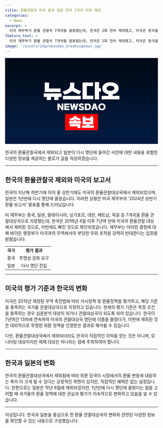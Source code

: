 ```yaml
---
title: 환율관찰국 미국 중국 일본 한국 7개국 지정 제외
categories:
  - News
excerpt: >
  미국 재무부가 환율 관찰국 7개국을 발표했는데, 한국은 2회 연속 제외됐고, 미국은 중국을 겨냥해 투명성 강화를 요구했다. 한국은 7년여 만에 환율관찰 대상에서 빠진 것으로, 이로 인해 외환 정책의 투명성 인정과 환율의 쏠림 현상 대응이 중요시될 전망이다. 환율 관찰대상국은 제재는 아니지만, 외환정책과 경제 동향을 모니터링하는 중요한 위치이다. 일본은 1년만에 다시 명단에 올랐다. 미국의 평가 기준은 대미 무역 흑자, GDP 경상수지 흑자, 달러 순매수 등이다.
feature_text: >
  미국 재무부가 환율 관찰국 7개국을 발표했는데, 한국은 2회 연속 제외됐고, 미국은 중국을 겨냥해 투명성 강화를 요구했다. 한국은 7년여 만에 환율관찰 대상에서 빠진 것으로, 이로 인해 외환 정책의 투명성 인정과 환율의 쏠림 현상 대응이 중요시될 전망이다. 환율 관찰대상국은 제재는 아니지만, 외환정책과 경제 동향을 모니터링하는 중요한 위치이다. 일본은 1년만에 다시 명단에 올랐다. 미국의 평가 기준은 대미 무역 흑자, GDP 경상수지 흑자, 달러 순매수 등이다.
image: '/assets/img/newsdao_breakingnews.jpg'
---
```


<p><img src="/assets/img/newsdao_breakingnews.jpg" alt="pcversion 속보" /></p>

<p>한국의 환율관찰국에서 제외되고 일본이 다시 명단에 들어간 사안에 대한 내용을 포함한 다양한 정보를 제공하는 블로거 글을 작성하겠습니다.</p>

<hr />

<h2 data-ke-size="size26">한국의 환율관찰국 제외와 미국의 보고서</h2>

<p data-ke-size="size16">한국이 지난해 하반기에 이어 올 상반기에도 미국의 환율관찰대상국에서 제외되었으며, 일본은 1년만에 다시 명단에 올랐습니다. 이러한 상황은 미국 재무부의 '2024년 상반기 환율 보고서' 발표를 통해 드러났습니다.</p>

<p data-ke-size="size16">미 재무부는 중국, 일본, 말레이시아, 싱가포르, 대만, 베트남, 독일 등 7개국을 환율 관찰대상국으로 지정했는데, 한국은 2016년 4월 이후 7년여 만에 미국의 환율관찰 대상에서 제외된 것으로, 이번에도 빠진 것으로 확인되었습니다. 재무부는 이러한 결정에 대해 바이든 행정부가 미국과의 무역에서의 부당한 우위 조작을 강력히 반대한다는 입장을 밝혔습니다.</p>

<table>
  <tr>
    <td style="text-align: center; height: 17px;"><b>국가</b></td>
    <td style="text-align: center; height: 17px;"><b>평가 결과</b></td>
  </tr>
  <tr>
    <td style="text-align: center; height: 17px;">중국</td>
    <td style="text-align: center; height: 17px;">투명성 강화 요구</td>
  </tr>
  <tr>
    <td style="text-align: center; height: 17px;">일본</td>
    <td style="text-align: center; height: 17px;">다시 명단 진입</td>
  </tr>
</table>

<hr />

<h2 data-ke-size="size26">미국의 평가 기준과 한국의 변화</h2>

<p data-ke-size="size16">미국은 2015년 제정된 무역 촉진법에 따라 거시정책 및 환율정책을 평가하고, 해당 기준을 충족하는 국가를 관찰대상국으로 지정하고 있습니다. 현재의 평가 기준은 특정 조건을 충족하는 경우 심층분석 대상이 되거나 관찰대상국이 되도록 되어 있습니다. 한국이 7년여간 13차례 연속하여 미국의 관찰대상국 명단에 이름을 올렸다가, 이번에 제외된 것은 대외적으로 투명한 외환 정책을 인정받은 결과로 해석될 수 있습니다.</p>

<p data-ke-size="size16">다만, 환율관찰대상국에서 제외되더라도 한국이 직접적인 이익을 얻는 것은 아니며, 모니터링 대상이지만 제재 대상은 아니라는 점에 주목하여야 합니다.</p>

<hr />

<h2 data-ke-size="size26">한국과 일본의 변화</h2>

<p data-ke-size="size16">한국의 환율관찰대상국에서 제외됨에 따라 외환 당국이 시장에서의 환율 변동에 대응하는 폭이 더 크게 될 수 있다는 긍정적인 측면이 있지만, 직접적인 혜택은 없는 실정입니다. 한편으로는 일본은 작년 6월에 제외되었지만, 1년만에 다시 명단에 올랐다는 점을 고려할 때 국가들의 환율 정책에 대한 관심과 평가가 지속적으로 변화하고 있음을 알 수 있습니다.</p>

<hr />

<p>이상입니다. 한국과 일본을 중심으로 한 환율 관찰대상국의 변화와 관련된 다양한 정보를 확인할 수 있는 내용으로 구성했습니다.</p>

